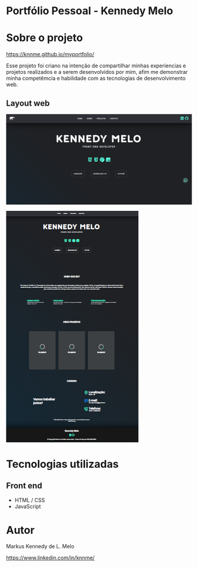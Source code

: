 # Portfólio Pessoal - Kennedy Melo

# Sobre o projeto

https://knnme.github.io/myportfolio/

Esse projeto foi criano na intenção de compartilhar minhas experiencias e projetos realizados e a serem desenvolvidos por mim, afim me demonstrar minha competêmcia e habilidade com as tecnologias de desenvolvimento web.



## Layout web

![Web 1](https://github.com/knnme/myportfolio/blob/main/assets/image/img/portfolio_home.png)

![Web 2](https://github.com/knnme/myportfolio/blob/main/assets/image/img/portfolio_full.png)

# Tecnologias utilizadas

## Front end
- HTML / CSS 
- JavaScript




# Autor

Markus Kennedy de L. Melo

https://www.linkedin.com/in/knnme/